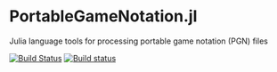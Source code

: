 # PortableGameNotation.jl
Julia language tools for processing portable game notation (PGN) files

[![Build
Status](https://travis-ci.org/davidssmith/PortableGameNotation.jl.svg?branch=master)](https://travis-ci.org/davidssmith/PortableGameNotation.jl)
[![Build
status](https://ci.appveyor.com/api/projects/status/6qxhv02o4k8jgp21?svg=true)](https://ci.appveyor.com/project/davidssmith/portablegamenotation-jl)


